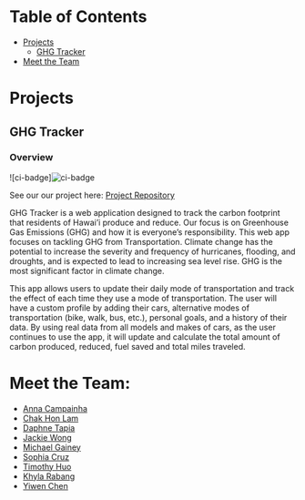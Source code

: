 # Table of Contents
* [Projects](#projects)
  * [GHG Tracker](#ghg-tracker)
* [Meet the Team](#meet-the-team)

# Projects
## GHG Tracker
### Overview
![ci-badge]![ci-badge](https://github.com/hot-n-code/ghg-tracker/workflows/hot-n-code-ghg-tracker/badge.svg)

See our our project here: [Project Repository](https://github.com/hot-n-code/ghg-tracker)

GHG Tracker is a web application designed to track the carbon footprint that residents of Hawai’i produce and reduce. Our focus is on Greenhouse Gas Emissions (GHG) and how it is everyone’s responsibility. This web app focuses on tackling GHG from Transportation. Climate change has the potential to increase the severity and frequency of hurricanes, flooding, and droughts, and is expected to lead to increasing sea level rise. GHG is the most significant factor in climate change.

This app allows users to update their daily mode of transportation and track the effect of each time they use a mode of transportation. The user will have a custom profile by adding their cars, alternative modes of transportation (bike, walk, bus, etc.), personal goals, and a history of their data. By using real data from all models and makes of cars, as the user continues to use the app, it will update and calculate the total amount of carbon produced, reduced, fuel saved and total miles traveled.

# Meet the Team:
- [Anna Campainha](https://github.com/annacampainha)
- [Chak Hon Lam](https://github.com/chakhon)
- [Daphne Tapia](https://github.com/dmtapia)
- [Jackie Wong](https://github.com/jackiewong99)
- [Michael Gainey](https://github.com/micgainey)
- [Sophia Cruz](https://github.com/sophiaelizecruz)
- [Timothy Huo](https://github.com/timothyhuo1)
- [Khyla Rabang](https://github.com/vrabang)
- [Yiwen Chen](https://github.com/yiwenc22)
